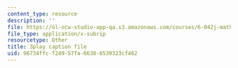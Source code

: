 ```yaml
---
content_type: resource
description: ''
file: https://ol-ocw-studio-app-qa.s3.amazonaws.com/courses/6-042j-mathematics-for-computer-science-fall-2010/96734ffcf24957fa66386539323cf462_1nScXLQAQ9A.srt
file_type: application/x-subrip
resourcetype: Other
title: 3play caption file
uid: 96734ffc-f249-57fa-6638-6539323cf462
---
```


